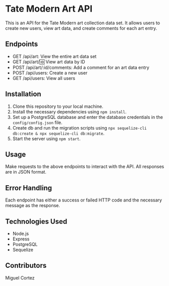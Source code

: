 # Tate Modern Art API
This is an API for the Tate Modern art collection data set. It allows users to create new users, view art data, and create comments for each art entry.

## Endpoints
- GET /api/art: View the entire art data set
- GET /api/art/:id: View art data by ID
- POST /api/art/:id/comments: Add a comment for an art data entry
- POST /api/users: Create a new user
- GET /api/users: View all users

## Installation
1. Clone this repository to your local machine.
2. Install the necessary dependencies using `npm install`.
3. Set up a PostgreSQL database and enter the database credentials in the `config/config.json` file.
4. Create db and run the migration scripts using `npx sequelize-cli db:create & npx sequelize-cli db:migrate`.
5. Start the server using `npm start`.

## Usage
Make requests to the above endpoints to interact with the API. All responses are in JSON format.

## Error Handling
Each endpoint has either a success or failed HTTP code and the necessary message as the response.

## Technologies Used
- Node.js
- Express
- PostgreSQL
- Sequelize

## Contributors
Miguel Cortez